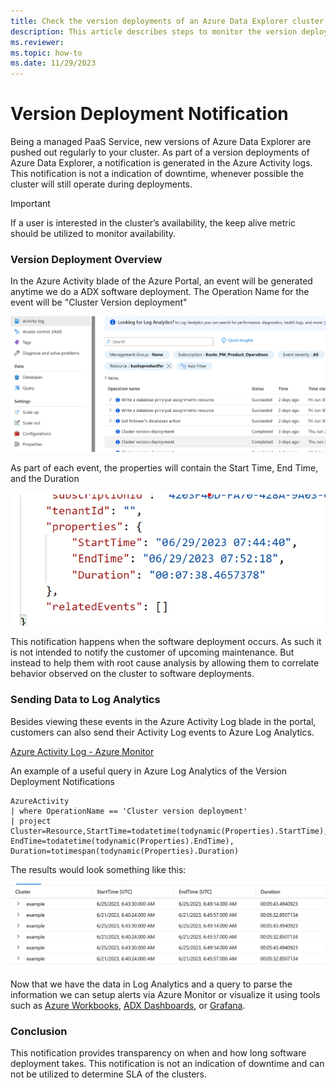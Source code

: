 ```yaml
---
title: Check the version deployments of an Azure Data Explorer cluster
description: This article describes steps to monitor the version deployments of your Azure Data Explorer cluster.
ms.reviewer: 
ms.topic: how-to
ms.date: 11/29/2023
---
```


# Version Deployment Notification

Being a managed PaaS Service, new versions of Azure Data Explorer are pushed out regularly to your cluster. As part of a version deployments of Azure Data Explorer, a notification is generated in the Azure Activity logs. This notification is not a indication of downtime, whenever possible the cluster will still operate during deployments.

> [!IMPORTANT]
> If a user is interested in the cluster’s availability, the keep alive metric should be utilized to monitor availability.


### Version Deployment Overview 

In the Azure Activity blade of the Azure Portal, an event will be generated anytime we do a ADX software deployment. The Operation Name for the event will be "Cluster Version deployment"

![version-activity-log](./media/version-deployment-notification/activity-log-event.png)

As part of each event, the properties will contain the Start Time, End Time, and the Duration

![event-properites](./media/version-deployment-notification/event-properties.png)

This notification happens when the software deployment occurs. As such it is not intended to notify the customer of upcoming maintenance. But instead to help them with root cause analysis by allowing them to correlate behavior observed on the cluster to software deployments.

### Sending Data to Log Analytics

Besides viewing these events in the Azure Activity Log blade in the portal, customers can also send their Activity Log events to Azure Log Analytics. 

[Azure Activity Log - Azure Monitor](https://learn.microsoft.com/azure/azure-monitor/essentials/activity-log?tabs=powershell#send-to-log-analytics-workspace)

An example of a useful query in Azure Log Analytics of the Version Deployment Notifications

<!-- csl -->
```
AzureActivity
| where OperationName == 'Cluster version deployment'
| project Cluster=Resource,StartTime=todatetime(todynamic(Properties).StartTime), EndTime=todatetime(todynamic(Properties).EndTime), Duration=totimespan(todynamic(Properties).Duration)
```

The results would look something like this:

![la-query](./media/version-deployment-notification/la-result.png)

Now that we have the data in Log Analytics and a query to parse the information we can setup alerts via Azure Monitor or visualize it using tools such as [Azure Workbooks](https://learn.microsoft.com/azure/azure-monitor/visualize/workbooks-overview), [ADX Dashboards](https://learn.microsoft.com/azure/data-explorer/azure-data-explorer-dashboards), or [Grafana](https://learn.microsoft.com/azure/azure-monitor/visualize/grafana-plugin).

### Conclusion
This notification provides transparency on when and how long software deployment takes. This notification is not an indication of downtime and can not be utilized to determine SLA of the clusters.

<br><br>
